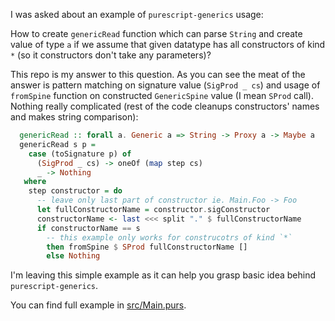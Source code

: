 I was asked about an example of `purescript-generics` usage:

How to create `genericRead` function which can parse `String` and create value of type `a` if we assume that given datatype has all constructors of kind `*` (so it constructors don't take any parameters)?

This repo is my answer to this question. As you can see the meat of the answer is pattern matching on signature value (`SigProd _ cs`) and usage of `fromSpine` function on constructed `GenericSpine` value (I mean `SProd` call). Nothing really complicated (rest of the code cleanups constructors' names and makes string comparison):

```purescript
  genericRead :: forall a. Generic a => String -> Proxy a -> Maybe a
  genericRead s p =
    case (toSignature p) of
      (SigProd _ cs) -> oneOf (map step cs)
      _ -> Nothing
   where
    step constructor = do
      -- leave only last part of constructor ie. Main.Foo -> Foo
      let fullConstructorName = constructor.sigConstructor
      constructorName <- last <<< split "." $ fullConstructorName
      if constructorName == s
        -- this example only works for construcotrs of kind `*`
        then fromSpine $ SProd fullConstructorName []
        else Nothing
```

I'm leaving this simple example as it can help you grasp basic idea behind `purescript-generics`.

You can find full example in [src/Main.purs](src/Main.purs).
